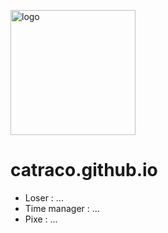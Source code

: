 <p>
  <a href="https://github.com/catraco">
    <img src="https://avatars.githubusercontent.com/u/93885462?s=400&u=d30602041c5e9fee6c44eb502fa0aafd18c392b4&v=4" title="logo"  width="200px"/>
  </a>
</p>

# catraco.github.io

- Loser : ...
- Time manager : ...
- Pixe : ...
